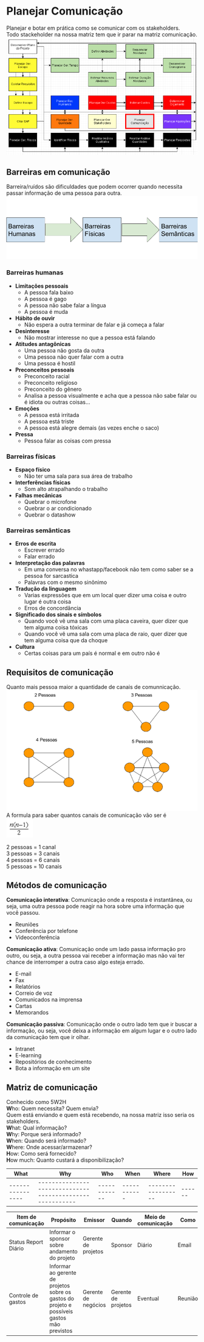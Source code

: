 # Planejar Comunicação
Planejar e botar em prática como se comunicar com os stakeholders.  
Todo stackeholder na nossa matriz tem que ir parar na matriz comunicação.  
![Planejar Comunicação](1.PNG)  

## Barreiras em comunicação
Barreira/ruídos são dificuldades que podem ocorrer quando necessita passar informação de uma pessoa para outra.  
![Barreiras](2.png)

### Barreiras humanas
* **Limitações pessoais**
  * A pessoa fala baixo
  * A pessoa é gago
  * A pessoa não sabe falar a língua
  * A pessoa é muda
* **Hábito de ouvir**
  * Não espera a outra terminar de falar e já começa a falar
* **Desinteresse**
  * Não mostrar interesse no que a pessoa está falando
* **Atitudes antagônicas**
  * Uma pessoa não gosta da outra
  * Uma pessoa não quer falar com a outra
  * Uma pessoa é hostil
* **Preconceitos pessoais**
  * Preconceito racial
  * Preconceito religioso
  * Preconceito do gênero
  * Analisa a pessoa visualmente e acha que a pessoa não sabe falar ou é idiota ou outras coisas...
* **Emoções**
  * A pessoa está irritada
  * A pessoa está triste
  * A pessoa está alegre demais (as vezes enche o saco)
* **Pressa**
  * Pessoa falar as coisas com pressa

### Barreiras físicas
* **Espaço físico**
  * Não ter uma sala para sua área de trabalho
* **Interferências físicas**
  * Som alto atrapalhando o trabalho
* **Falhas mecânicas**
  * Quebrar o microfone
  * Quebrar o ar condicionado
  * Quebrar o datashow

### Barreiras semânticas
* **Erros de escrita**
  * Escrever errado
  * Falar errado
* **Interpretação das palavras**
  * Em uma conversa no whastapp/facebook não tem como saber se a pessoa for sarcastica
  * Palavras com o mesmo sinônimo
* **Tradução da linguagem**
  * Varias expressões que em um local quer dizer uma coisa e outro lugar é outra coisa
  * Erros de concordância
* **Significado dos sinais e símbolos**
  * Quando você vê uma sala com uma placa caveira, quer dizer que tem alguma coisa tóxicas
  * Quando você vê uma sala com uma placa de raio, quer dizer que tem alguma coisa que da choque
* **Cultura**
  * Certas coisas para um país é normal e em outro não é

## Requisitos de comunicação
Quanto mais pessoa maior a quantidade de canais de comunnicação.  
![Quantidade de canais](3.png)  
A formula para saber quantos canais de comunicação vão ser é  
![Formula canais](4.PNG)  

2 pessoas = 1 canal  
3 pessoas = 3 canais  
4 pessoas = 6 canais  
5 pessoas = 10 canais  

## Métodos de comunicação
**Comunicação interativa**: Comunicação onde a resposta é instantânea, ou seja, uma outra pessoa pode reagir na hora sobre uma informação que você passou.  
* Reuniões  
* Conferência por telefone  
* Videoconferência  

**Comunicação ativa**: Comunicação onde um lado passa informação pro outro, ou seja, a outra pessoa vai receber a informação mas não vai ter chance de interromper a outra caso algo esteja errado.  
* E-mail
* Fax
* Relatórios
* Correio de voz
* Comunicados na imprensa
* Cartas
* Memorandos

**Comunicação passiva**: Comunicação onde o outro lado tem que ir buscar a informação, ou seja, você deixa a informação em algum lugar e o outro lado da comunicação tem que ir olhar.  
* Intranet
* E-learning
* Repositórios de conhecimento
* Bota a informação em um site

## Matriz de comunicação
Conhecido como 5W2H  
**W**ho: Quem necessita? Quem envia?  
Quem está enviando e quem está recebendo, na nossa matriz isso seria os stakeholders.  
**W**hat: Qual informação?  
**W**hy: Porque será informado?  
**W**hen: Quando será informado?  
**W**here: Onde acessar/armazenar?  
**H**ow: Como será fornecido?  
**H**ow much: Quanto custará a disponibilização?  

| What             | Why                                                      | Who          | When        | Where              | How  |
| ---------------- | -------------------------------------------------------- | ------------ | ----------- | ------------------ | ------ |
| ---------------- | -------------------------------------------------------- | ------------ | ----------- | ------------------ | ------ |

| Item de comunicação  | Propósito | Emissor | Quando | Meio de comunicação | Como |
| -------------------- | --------- | ------- | ------ | ------------------- | ---- |
| Status Report Diário | Informar o sponsor sobre andamento do projeto | Gerente de projetos | Sponsor | Diário | Email | Template do status report |
| Controle de gastos | Informar ao gerente de projetos sobre os gastos do projeto e possíveis gastos mão previstos | Gerente de negócios | Gerente de projetos | Eventual | Reunião | Tempalte de ata de reunião |
